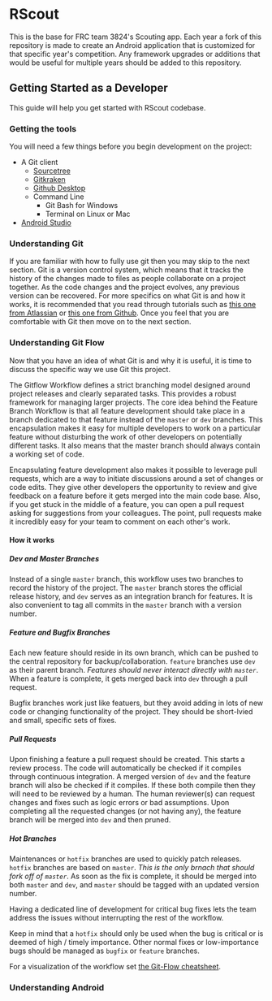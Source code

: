 # RScout

This is the base for FRC team 3824's Scouting app. Each year a fork of this repository is made to create an Android application that is customized for that specific year's competition. Any framework upgrades or additions that would be useful for multiple years should be added to this repository.

## Getting Started as a Developer

This guide will help you get started with RScout codebase.

### Getting the tools
You will need a few things before you begin development on the project:

- A Git client
  - [Sourcetree](https://www.sourcetreeapp.com/)
  - [Gitkraken](https://www.gitkraken.com/)
  - [Github Desktop](https://desktop.github.com/)
  - Command Line
    - Git Bash for Windows
    - Terminal on Linux or Mac
- [Android Studio](https://developer.android.com/studio/)

### Understanding Git
If you are familiar with how to fully use git then you may skip to the next section. Git is a version control system, which means that it tracks the history of the changes made to files as people collaborate on a project together. As the code changes and the project evolves, any previous version can be recovered. For more specifics on what Git is and how it works, it is recommended that you read through tutorials such as [this one from Atlassian](https://www.atlassian.com/git/tutorials) or [this one from Github](https://try.github.io/). Once you feel that you are comfortable with Git then move on to the next section.

### Understanding Git Flow
Now that you have an idea of what Git is and why it is useful, it is time to discuss the specific way we use Git this project.

The Gitflow Workflow defines a strict branching model designed around project releases and clearly separated tasks. This provides a robust framework for managing larger projects. The core idea behind the Feature Branch Workflow is that all feature development should take place in a branch dedicated to that feature instead of the `master` or `dev` branches. This encapsulation makes it easy for multiple developers to work on a particular feature without disturbing the work of other developers on potentially different tasks. It also means that the master branch should always contain a working set of code.

Encapsulating feature development also makes it possible to leverage pull requests, which are a way to initiate discussions around a set of changes or code edits. They give other developers the opportunity to review and give feedback on a feature before it gets merged into the main code base. Also, if you get stuck in the middle of a feature, you can open a pull request asking for suggestions from your colleagues. The point, pull requests make it incredibly easy for your team to comment on each other's work.

#### How it works
##### Dev and Master Branches
Instead of a single `master` branch, this workflow uses two branches to record the history of the project. The `master` branch stores the official release history, and `dev` serves as an integration branch for features. It is also convenient to tag all commits in the `master` branch with a version number.

##### Feature and Bugfix Branches
Each new feature should reside in its own branch, which can be pushed to the central repository for backup/collaboration. `feature` branches use `dev` as their parent branch. *Features should never interact directly with `master`*. When a feature is complete, it gets merged back into `dev` through a pull request.

Bugfix branches work just like featuers, but they avoid adding in lots of new code or changing functionality of the project. They should be short-lvied and small, specific sets of fixes.

##### Pull Requests
Upon finishing a feature a pull request should be created. This starts a review process. The code will automatically be checked if it compiles through continuous integration. A merged version of `dev` and the feature branch will also be checked if it compiles. If these both compile then they will need to be reviewed by a human. The human reviewer(s) can request changes and fixes such as logic errors or bad assumptions. Upon completing all the requested changes (or not having any), the feature branch will be merged into `dev` and then pruned.

##### Hot Branches
Maintenances or `hotfix` branches are used to quickly patch releases. `hotfix` branches are based on `master`. *This is the only brnach that should fork off of `master`*. As soon as the fix is complete, it should be merged into both `master` and `dev`, and `master` should be tagged with an updated version number.

Having a dedicated line of development for critical bug fixes lets the team address the issues without interrupting the rest of the workflow.

Keep in mind that a `hotfix` should only be used when the bug is critical or is deemed of high / timely importance. Other normal fixes or low-importance bugs should be managed as `bugfix` or `feature` branches.

For a visualization of the workflow set [the Git-Flow cheatsheet](https://danielkummer.github.io/git-flow-cheatsheet/).

### Understanding Android

